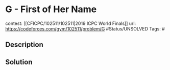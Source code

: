 # G - First of Her Name

contest: [[CFICPC/102511/102511|2019 ICPC World Finals]]
url: https://codeforces.com/gym/102511/problem/G
#Status/UNSOLVED
Tags: #

## Description

## Solution

